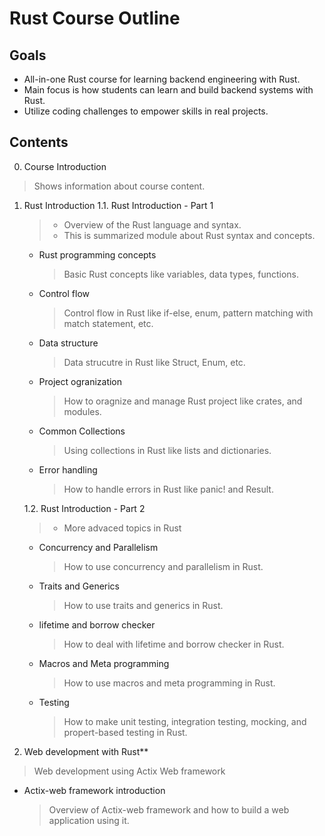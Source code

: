# Rust Course Outline

## Goals
- All-in-one Rust course for learning backend engineering with Rust. 
- Main focus is how students can learn and build backend systems with Rust.
- Utilize coding challenges to empower skills in real projects.

## Contents

0. Course Introduction
> Shows information about course content.

1. Rust Introduction
    1.1. Rust Introduction - Part 1
    > - Overview of the Rust language and syntax.
    > - This is summarized module about Rust syntax and concepts.
      - Rust programming concepts
        > Basic Rust concepts like variables, data types, functions.
      - Control flow
        > Control flow in Rust like if-else, enum, pattern matching with match statement, etc.
      - Data structure
        > Data strucutre in Rust like Struct, Enum, etc.
      - Project ogranization
        > How to oragnize and manage Rust project like crates, and modules. 
      - Common Collections
        > Using collections in Rust like lists and dictionaries.
      - Error handling
        > How to handle errors in Rust like panic! and Result.

    1.2. Rust Introduction - Part 2
      > - More advaced topics in Rust
      - Concurrency and Parallelism
        > How to use concurrency and parallelism in Rust.
      - Traits and Generics
        > How to use traits and generics in Rust.
      - lifetime and borrow checker
        > How to deal with lifetime and borrow checker in Rust.
      - Macros and Meta programming
        > How to use macros and meta programming in Rust.
      - Testing
        > How to make unit testing, integration testing, mocking, and propert-based testing in Rust.

2. Web development with Rust**
> Web development using Actix Web framework
  - Actix-web framework introduction
    > Overview of Actix-web framework and how to build a web application using it.

